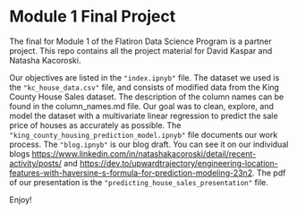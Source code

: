 
# Module 1 Final Project

The final for Module 1 of the Flatiron Data Science Program is a partner project. This repo contains all the project material for David Kaspar and Natasha Kacoroski. 

Our objectives are listed in the `"index.ipnyb"` file. The dataset we used is the  `"kc_house_data.csv"` file, and consists of modified data from the King County House Sales dataset. The description of the column names can be found in the column_names.md file. Our goal was to clean, explore, and model the dataset with a multivariate linear regression to predict the sale price of houses as accurately as possible. The `"king_county_housing_prediction_model.ipnyb"` file documents our work process. The `"blog.ipnyb"` is our blog draft. You can see it on our individual blogs https://www.linkedin.com/in/natashakacoroski/detail/recent-activity/posts/ and https://dev.to/upwardtrajectory/engineering-location-features-with-haversine-s-formula-for-prediction-modeling-23n2. The pdf of our presentation is the `"predicting_house_sales_presentation"` file. 

Enjoy!

